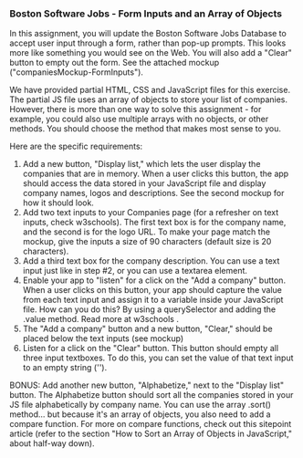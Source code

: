 ### Boston Software Jobs - Form Inputs and an Array of Objects

In this assignment, you will update the Boston Software Jobs Database to accept user input through a form, rather than pop-up prompts. This looks more like something you would see on the Web. You will also add a "Clear" button to empty out the form. See the attached mockup ("companiesMockup-FormInputs").

We have provided partial HTML, CSS and JavaScript files for this exercise. The partial JS file uses an array of objects to store your list of companies. However, there is more than one way to solve this assignment - for example, you could also use multiple arrays with no objects, or other methods. You should choose the method that makes most sense to you.

Here are the specific requirements:

1. Add a new button, "Display list," which lets the user display the companies that are in memory. When a user clicks this button, the app should access the data stored in your JavaScript file and display company names, logos and descriptions. See the second mockup for how it should look.
2. Add two text inputs to your Companies page (for a refresher on text inputs, check w3schools). The first text box is for the company name, and the second is for the logo URL. To make your page match the mockup, give the inputs a size of 90 characters (default size is 20 characters).
3. Add a third text box for the company description. You can use a text input just like in step #2, or you can use a textarea element.
4. Enable your app to "listen" for a click on the "Add a company" button. When a user clicks on this button, your app should capture the value from each text input and assign it to a variable inside your JavaScript file. How can you do this? By using a querySelector  and adding the .value method. Read more at w3schools .
5. The "Add a company" button and a new button, "Clear," should be placed below the text inputs (see mockup)
6. Listen for a click on the "Clear" button. This button should empty all three input textboxes. To do this, you can set the value of that text input to an empty string ('').

BONUS: 
Add another new button, "Alphabetize," next to the "Display list" button. The Alphabetize button should sort all the companies stored in your JS file alphabetically by company name. You can use the array .sort() method... but because it's an array of objects, you also need to add a compare function. For more on compare functions, check out this sitepoint article (refer to the section "How to Sort an Array of Objects in JavaScript," about half-way down).